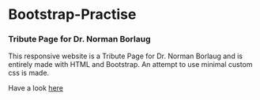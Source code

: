 # Bootstrap-Practise
### Tribute Page for Dr. Norman Borlaug

This responsive website is a Tribute Page for Dr. Norman Borlaug and is entirely made with HTML and Bootstrap. An attempt to use minimal custom css is made.

Have a look [here](https://ankushgarg1998.github.io/Bootstrap-Practise/Tribute-Page/index.html)
